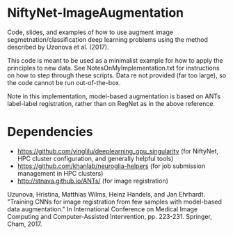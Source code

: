 # NiftyNet-ImageAugmentation
Code, slides, and examples of how to use augment image segmetnation/classification deep learning problems using the method described by Uzonova et al. (2017).

This code is meant to be used as a minimalist example for how to apply the principles to new data. See NotesOnMyImplementation.txt for instructions on how to step through these scripts. Data re not provided (far too large), so the code cannot be run out-of-the-box.

Note in this implementation, model-based augmentation is based on ANTs label-label registration, rather than on RegNet as in the above reference. 

# Dependencies
- https://github.com/yinglilu/deeplearning_gpu_singularity (for NiftyNet, HPC cluster configuration, and generally helpful tools)
- https://github.com/khanlab/neuroglia-helpers (for job submission management in HPC clusters)
- http://stnava.github.io/ANTs/ (for image registration)


Uzunova, Hristina, Matthias Wilms, Heinz Handels, and Jan Ehrhardt. "Training CNNs for image registration from few samples with model-based data augmentation." In International Conference on Medical Image Computing and Computer-Assisted Intervention, pp. 223-231. Springer, Cham, 2017.
